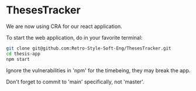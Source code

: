 # ThesesTracker

We are now using CRA for our react application.

To start the web application, do in your favorite terminal:<br>
```bash
git clone git@github.com:Retro-Style-Soft-Eng/ThesesTracker.git
cd thesis-app
npm start
```

Ignore the vulnerabilities in 'npm' for the timebeing, they may break the app.

Don't forget to commit to 'main' specifically, not 'master'.